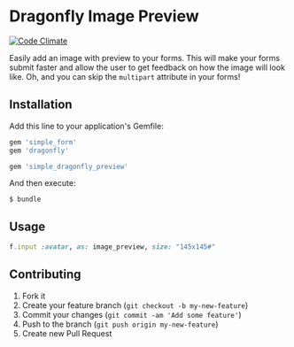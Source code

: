 # Dragonfly Image Preview

[![Code Climate](https://codeclimate.com/github/elfassy/simple_dragonfly_preview.png)](https://codeclimate.com/github/elfassy/simple_dragonfly_preview)

Easily add an image with preview to your forms. This will make your forms submit faster and allow the user to get feedback on how the image will look like. Oh, and you can skip the `multipart` attribute in your forms!

## Installation

Add this line to your application's Gemfile:
```ruby
gem 'simple_form'
gem 'dragonfly'

gem 'simple_dragonfly_preview'
```

And then execute:

    $ bundle


## Usage

```ruby
f.input :avatar, as: image_preview, size: "145x145#"
```

## Contributing

1. Fork it
2. Create your feature branch (`git checkout -b my-new-feature`)
3. Commit your changes (`git commit -am 'Add some feature'`)
4. Push to the branch (`git push origin my-new-feature`)
5. Create new Pull Request
